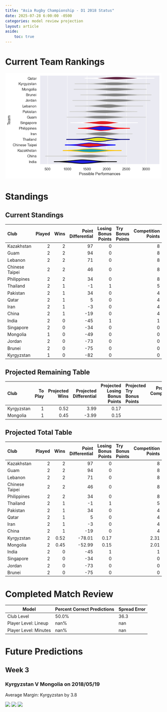 ```yaml
---  
title: "Asia Rugby Championship - D1 2018 Status"  
date: 2025-07-28 6:00:00 -0500  
categories: model review projection  
layout: article  
aside:  
    toc: true  
---
```

# Current Team Rankings


![Club Rankings](plots/rankings_Asia_Rugby_Championship_-_D1_2018.png)
# Standings

## Current Standings


| Club           |   Played |   Wins |   Point Differential |   Losing Bonus Points | Try Bonus Points   |   Competition Points |
|:---------------|---------:|-------:|---------------------:|----------------------:|:-------------------|---------------------:|
| Kazakhstan     |        2 |      2 |                   97 |                     0 |                    |                    8 |
| Guam           |        2 |      2 |                   94 |                     0 |                    |                    8 |
| Lebanon        |        2 |      2 |                   71 |                     0 |                    |                    8 |
| Chinese Taipei |        2 |      2 |                   46 |                     0 |                    |                    8 |
| Philippines    |        2 |      2 |                   34 |                     0 |                    |                    8 |
| Thailand       |        2 |      1 |                   -1 |                     1 |                    |                    5 |
| Pakistan       |        2 |      1 |                   34 |                     0 |                    |                    4 |
| Qatar          |        2 |      1 |                    5 |                     0 |                    |                    4 |
| Iran           |        2 |      1 |                   -3 |                     0 |                    |                    4 |
| China          |        2 |      1 |                  -19 |                     0 |                    |                    4 |
| India          |        2 |      0 |                  -45 |                     1 |                    |                    1 |
| Singapore      |        2 |      0 |                  -34 |                     0 |                    |                    0 |
| Mongolia       |        1 |      0 |                  -49 |                     0 |                    |                    0 |
| Jordan         |        2 |      0 |                  -73 |                     0 |                    |                    0 |
| Brunei         |        2 |      0 |                  -75 |                     0 |                    |                    0 |
| Kyrgyzstan     |        1 |      0 |                  -82 |                     0 |                    |                    0 |



## Projected Remaining Table


| Club       |   To Play |   Projected Wins |   Projected Differential |   Projected Losing Bonus Points | Projected Try Bonus Points   |   Projected Competition Points |
|:-----------|----------:|-----------------:|-------------------------:|--------------------------------:|:-----------------------------|-------------------------------:|
| Kyrgyzstan |         1 |             0.52 |                     3.99 |                            0.17 |                              |                           2.31 |
| Mongolia   |         1 |             0.45 |                    -3.99 |                            0.15 |                              |                           2.01 |



## Projected Total Table


| Club           |   Played |   Wins |   Point Differential |   Losing Bonus Points | Try Bonus Points   |   Competition Points |
|:---------------|---------:|-------:|---------------------:|----------------------:|:-------------------|---------------------:|
| Kazakhstan     |        2 |   2    |                97    |                  0    |                    |                 8    |
| Guam           |        2 |   2    |                94    |                  0    |                    |                 8    |
| Lebanon        |        2 |   2    |                71    |                  0    |                    |                 8    |
| Chinese Taipei |        2 |   2    |                46    |                  0    |                    |                 8    |
| Philippines    |        2 |   2    |                34    |                  0    |                    |                 8    |
| Thailand       |        2 |   1    |                -1    |                  1    |                    |                 5    |
| Pakistan       |        2 |   1    |                34    |                  0    |                    |                 4    |
| Qatar          |        2 |   1    |                 5    |                  0    |                    |                 4    |
| Iran           |        2 |   1    |                -3    |                  0    |                    |                 4    |
| China          |        2 |   1    |               -19    |                  0    |                    |                 4    |
| Kyrgyzstan     |        2 |   0.52 |               -78.01 |                  0.17 |                    |                 2.31 |
| Mongolia       |        2 |   0.45 |               -52.99 |                  0.15 |                    |                 2.01 |
| India          |        2 |   0    |               -45    |                  1    |                    |                 1    |
| Singapore      |        2 |   0    |               -34    |                  0    |                    |                 0    |
| Jordan         |        2 |   0    |               -73    |                  0    |                    |                 0    |
| Brunei         |        2 |   0    |               -75    |                  0    |                    |                 0    |



# Completed Match Review


| Model | Percent Correct Predictions | Spread Error |
| ------ | ------ | ------ |
| Club Level | 50.0% | 36.3 |
| Player Level: Lineup | nan% | nan |
| Player Level: Minutes | nan% | nan |


# Future Predictions

## Week 3

### Kyrgyzstan V Mongolia on 2018/05/19


Average Margin: Kyrgyzstan by 3.8

<p float="left">
<img src="plots\2018-05-19-Kyrgyzstan_V_Mongolia_performances.png" width="32%" />
<img src="plots\2018-05-19-Kyrgyzstan_V_Mongolia_resultbar.png" width="32%" />
<img src="plots\2018-05-19-Kyrgyzstan_V_Mongolia_spreads.png" width="32%" />
</p>
